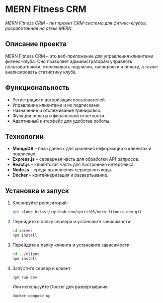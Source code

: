 # MERN Fitness CRM

_MERN Fitness CRM - пет проект CRM-система для фитнес-клубов, разработанная на стеке MERN._

## Описание проекта

MERN Fitness CRM – это веб-приложение для управления клиентами фитнес-клуба. Оно позволяет администраторам управлять пользователями, отслеживать подписки, тренировки и оплату, а также анализировать статистику клуба.

## Функциональность

- Регистрация и авторизация пользователей.
- Управление клиентами и их подписками.
- Назначение и отслеживание тренировок.
- Функции оплаты и финансовой отчетности.
- Адаптивный интерфейс для удобства работы.

## Технологии

- **MongoDB** – база данных для хранения информации о клиентах и подписках.
- **Express.js** – серверная часть для обработки API-запросов.
- **React.js** – клиентская часть для построения интерфейса.
- **Node.js** – среда выполнения серверного кода.
- **Docker** – контейнеризация и развертывание.

## Установка и запуск

1. Клонируйте репозиторий:
   ```sh
   git clone https://github.com/spirit05/mern-fitness-crm.git
   ```
2. Перейдите в папку сервера и установите зависимости:
   ```sh
   cd server
   npm install
   ```
3. Перейдите в папку клиента и установите зависимости:
   ```sh
   cd ../client
   npm install
   ```
4. Запустите сервер и клиент:
   ```sh
   npm run dev
   ```
   Или используйте Docker для развертывания:
   ```sh
   docker-compose up
   ```
